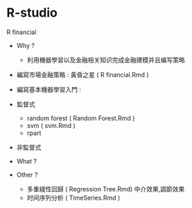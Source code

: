# R-studio
R financial 

- Why ?
   - 利用機器學習以及金融相关知识完成金融建模并且编写策略 

- 編寫市場金融策略 :  黃昏之星 ( R financial.Rmd )
- 編寫基本機器學習入門 : 
- 監督式
     - random forest ( Random Forest.Rmd ) 
     - svm ( svm.Rmd ) 
     - rpart
- 非監督式

- What ?

- Other ?
   - 多重綫性回歸 ( Regression Tree.Rmd) 中介效果,調節效果
   - 时间序列分析 ( TimeSeries.Rmd )
